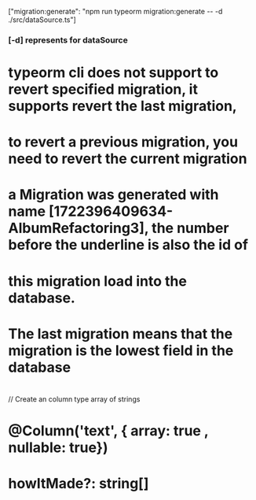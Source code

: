 
["migration:generate": "npm run typeorm migration:generate -- -d ./src/dataSource.ts"]  
### [-d] represents for dataSource

# typeorm cli does not support to revert specified migration, it supports revert the last migration,
# to revert a previous migration, you need to revert the current migration
# a Migration was generated with name [1722396409634-AlbumRefactoring3], the number before the underline is also the id of 
# this migration load into the database.
# The last migration means that the migration is the lowest field in the database
#

// Create an column type array of strings
# @Column('text', { array: true , nullable: true})
# howItMade?: string[]

